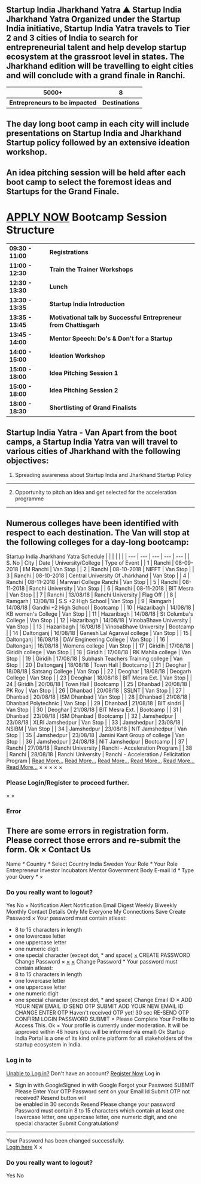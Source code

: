 Startup India Jharkhand Yatra
▲
Startup India Jharkhand Yatra
Organized under the Startup India initiative, Startup India Yatra travels to Tier 2 and 3 cities of India to search for entrepreneurial talent and help develop startup ecosystem at the grassroot level in states. The Jharkhand edition will be travelling to eight cities and will conclude with a grand finale in Ranchi.
-----------------------------------------------------------------------------------------------------------------------------------------------------------------------------------------------------------------------------------------------------------------------------------------------------------------------------
| **5000+** | **8** |
| --- | --- |
| **Entrepreneurs to be impacted** | **Destinations** |
**The day long boot camp in each city will include presentations on Startup India and Jharkhand Startup policy followed by an extensive ideation workshop.**
------------------------------------------------------------------------------------------------------------------------------------------------------------
**An idea pitching session will be held after each boot camp to select the foremost ideas and Startups for the Grand Finale.**
------------------------------------------------------------------------------------------------------------------------------
[APPLY NOW](https://www.startupindiahub.org.in/content/sih/en/ams-application/ams-applicant-application.html?applicationId=5b549dc8e4b070f8834253d6)
Bootcamp Session Structure
==========================
|  |  |
| --- | --- |
| **09:30 - 11:00** | **Registrations** |
| **11:00 - 12:30** | **Train the Trainer Workshops** |
| **12:30 - 13:30** | **Lunch** |
| **13:30 - 13:35** | **Startup India Introduction** |
| **13:35 - 13:45** | **Motivational talk by Successful Entrepreneur from Chattisgarh** |
| **13:45 - 14:00** | **Mentor Speech: Do's & Don't for a Startup** |
| **14:00 - 15:00** | **Ideation Workshop** |
| **15:00 - 18:00** | **Idea Pitching Session 1** |
| **15:00 - 18:00** | **Idea Pitching Session 2** |
| **18:00 - 18:30** | **Shortlisting of Grand Finalists** |
Startup India Yatra - Van
Apart from the boot camps, a Startup India Yatra van will travel to various cities of Jharkhand with the following objectives:
------------------------------------------------------------------------------------------------------------------------------
1. Spreading awareness about Startup India and Jharkhand Startup Policy
-----------------------------------------------------------------------
2. Opportunity to pitch an idea and get selected for the acceleration programme
-------------------------------------------------------------------------------
Numerous colleges have been identified with respect to each destination. The Van will stop at the following colleges for a day-long bootcamp:
---------------------------------------------------------------------------------------------------------------------------------------------
Startup India Jharkhand Yatra Schedule
|  |  |  |  |  |
| --- | --- | --- | --- | --- |
| S. No | City | Date | University/College | Type of Event |
| 1 | Ranchi | 08-09-2018 | IIM Ranchi | Van Stop |
| 2 | Ranchi | 08-10-2018 | NIFFT | Van Stop |
| 3 | Ranchi | 08-10-2018 | Central University Of Jharkhand | Van Stop |
| 4 | Ranchi | 08-11-2018 | Marwari College Ranchi | Van Stop |
| 5 | Ranchi | 08-11-2018 | Ranchi University | Van Stop |
| 6 | Ranchi | 08-11-2018 | BIT Mesra | Van Stop |
| 7 | Ranchi | 13/08/18 | Ranchi University | Flag Off |
| 8 | Ramgarh | 13/08/18 | S.S +2 High School | Van Stop |
| 9 | Ramgarh | 14/08/18 | Gandhi +2 High School | Bootcamp |
| 10 | Hazaribagh | 14/08/18 | KB women's College | Van Stop |
| 11 | Hazaribagh | 14/08/18 | St Columba's College | Van Stop |
| 12 | Hazaribagh | 14/08/18 | VinobaBhave University | Van Stop |
| 13 | Hazaribagh | 16/08/18 | VinobaBhave University | Bootcamp |
| 14 | Daltonganj | 16/08/18 | Ganesh Lal Agarwal college | Van Stop |
| 15 | Daltonganj | 16/08/18 | DAV Engineering College | Van Stop |
| 16 | Daltonganj | 16/08/18 | Womens college | Van Stop |
| 17 | Giridih | 17/08/18 | Giridih college | Van Stop |
| 18 | Giridih | 17/08/18 | RK Mahila college | Van Stop |
| 19 | Giridih | 17/08/18 | Subhash Teachers Training college | Van Stop |
| 20 | Daltonganj | 18/08/18 | Town Hall | Bootcamp |
| 21 | Deoghar | 18/08/18 | Satsang College | Van Stop |
| 22 | Deoghar | 18/08/18 | Deogarh College | Van Stop |
| 23 | Deoghar | 18/08/18 | BIT Mesra Ext. | Van Stop |
| 24 | Giridih | 20/08/18 | Town Hall | Bootcamp |
| 25 | Dhanbad | 20/08/18 | PK Roy | Van Stop |
| 26 | Dhanbad | 20/08/18 | SSLNT | Van Stop |
| 27 | Dhanbad | 20/08/18 | ISM Dhanbad | Van Stop |
| 28 | Dhanbad | 21/08/18 | Dhanbad Polytechnic | Van Stop |
| 29 | Dhanbad | 21/08/18 | BIT sindri | Van Stop |
| 30 | Deoghar | 21/08/18 | BIT Mesra Ext. | Bootcamp |
| 31 | Dhanbad | 23/08/18 | ISM Dhanbad | Bootcamp |
| 32 | Jamshedpur | 23/08/18 | XLRI Jamshedpur | Van Stop |
| 33 | Jamshedpur | 23/08/18 | NSIBM | Van Stop |
| 34 | Jamshedpur | 23/08/18 | NIT Jamshedpur | Van Stop |
| 35 | Jamshedpur | 23/08/18 | Jamini Kant Group of college | Van Stop |
| 36 | Jamshedpur | 24/08/18 | NIT Jamshedpur | Bootcamp |
| 37 | Ranchi | 27/08/18 | Ranchi University | Ranchi - Acceleration Program |
| 38 | Ranchi | 28/08/18 | Ranchi University | Ranchi - Acceleration / Felicitation Program |
[Read More...](https://aic-aartech.in)
[Read More...](https://www.icreate.org.in/)
[Read More...](https://startingupwithraviranjan.com/)
[Read More...](http://www.aicbimtech.com/)
[Read More...](http://jharkhandinnovationlab.org/)
[Read More...](https://www.startupindiahub.org.in/content/sih/en/home-page.html)
×
×
×
×
×
### Please Login/Register to proceed further.
×
×
### Error
There are some errors in registration form. Please correct those errors and re-submit the form.
Ok
×
Contact Us
----------
Name
*\**
Country
*\**
Select Country
India
Sweden
Your Role
*\**
Your Role
Entrepreneur
Investor
Incubators
Mentor
Government Body
E-mail Id
*\**
Type your Query
*\**
×
### Do you really want to logout?
Yes
No
×
Notification Alert
Notification
Email Digest
Weekly
Biweekly
Monthly
Contact Details
Only Me
Everyone
My Connections
Save
Create Password
×
Your password must contain atleast:
* 8 to 15 characters in length
* one lowercase letter
* one uppercase letter
* one numeric digit
* one special character (except dot, \* and space)
[×](#)
CREATE PASSWORD
Change Password
×
[×](#)
[×](#)
Change Password
\* Your password must contain atleast:
* 8 to 15 characters in length
* one lowercase letter
* one uppercase letter
* one numeric digit
* one special character (except dot, \* and space)
Change Email ID
×
ADD YOUR NEW EMAIL ID
SEND OTP
SUBMIT
ADD YOUR NEW EMAIL ID
CHANGE
ENTER OTP
Haven't received OTP yet! 30 sec
RE-SEND OTP
CONFIRM LOGIN PASSWORD
SUBMIT
×
Please Complete Your Profile to
Access This.
Ok
×
Your profile is currently under moderation. It will be approved within 48 hours (you will be informed via email)
Ok
Startup India Portal is a one of its kind online platform for all stakeholders of the startup ecosystem in India.
### Log in to
[Unable to Log in?](#)
Don't have an account?  [Register Now](https://www.startupindia.gov.in/bhaskar/register)
Log in
* Sign in with GoogleSigned in with Google
Forgot your Password
SUBMIT
Please Enter Your OTP Password sent on your Email Id
Submit
OTP not received? Resend button will   
 be
enabled in
30
seconds
Resend
Please change your password
Password must contain 8 to 15 characters which contain at
least one lowercase letter, one uppercase letter, one numeric digit, and one
special character
Submit
Congratulations!
----------------
Your Password has been changed successfully.   
[Login here](#)
X
×
### Do you really want to logout?
Yes
No
